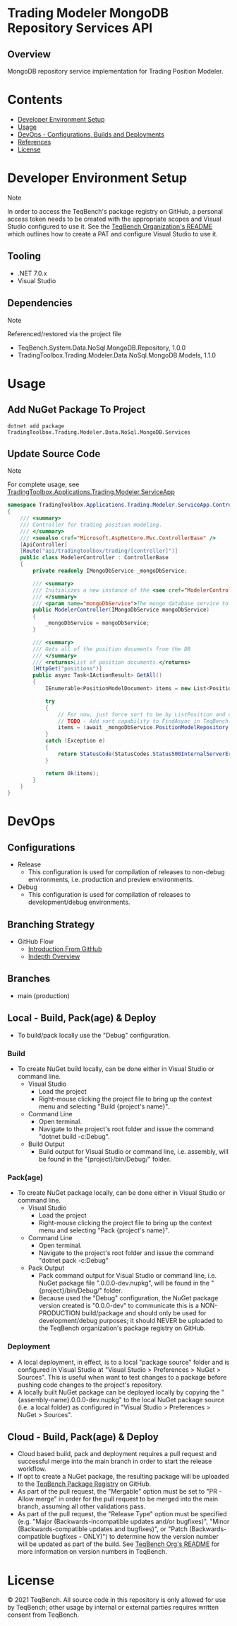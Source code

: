 # Trading Modeler MongoDB Repository Services API

## Overview
MongoDB repository service implementation for Trading Position Modeler.

# Contents
- [Developer Environment Setup](#Developer+Environment+Setup)
- [Usage](#Usage)
- [DevOps - Configurations, Builds and Deployments](#DevOps)
- [References](#References)
- [License](#License)

# Developer Environment Setup
> [!NOTE]
> In order to access the TeqBench's package registry on GitHub, a personal access token needs to be created with the appropriate scopes and Visual Studio configured to use it. See the [TeqBench Organization's README](https://github.com/teqbench) which outlines how to create a PAT and configure Visual Studio to use it.

## Tooling
- .NET 7.0.x
- Visual Studio

## Dependencies
> [!NOTE]
> Referenced/restored via the project file

- TeqBench.System.Data.NoSql.MongoDB.Repository, 1.0.0
- TradingToolbox.Trading.Modeler.Data.NoSql.MongoDB.Models, 1.1.0

# Usage
## Add NuGet Package To Project
```
dotnet add package TradingToolbox.Trading.Modeler.Data.NoSql.MongoDB.Services
```

## Update Source Code
> [!NOTE]
> For complete usage, see [TradingToolbox.Applications.Trading.Modeler.ServiceApp](https://github.com/teqbench/tradingtoolbox.applications.trading.modeler.serviceapp)

```csharp
namespace TradingToolbox.Applications.Trading.Modeler.ServiceApp.Controllers
{
    /// <summary>
    /// Controller for trading position modeling.
    /// </summary>
    /// <seealso cref="Microsoft.AspNetCore.Mvc.ControllerBase" />
    [ApiController]
    [Route("api/tradingtoolbox/trading/[controller]")]
    public class ModelerController : ControllerBase
    {
        private readonly IMongoDbService _mongoDbService;

        /// <summary>
        /// Initializes a new instance of the <see cref="ModelerController" /> class.
        /// </summary>
        /// <param name="mongoDbService">The mongo database service to do DB operstaions.</param>
        public ModelerController(IMongoDbService mongoDbService)
        {
            _mongoDbService = mongoDbService;
        }

        /// <summary>
        /// Gets all of the position documents from the DB
        /// </summary>
        /// <returns>List of position documents.</returns>
        [HttpGet("positions")]
        public async Task<IActionResult> GetAll()
        {
            IEnumerable<PositionModelDocument> items = new List<PositionModelDocument>();

            try
            {
                // For now, just force sort to be by ListPosition and do here...can move to FindAsync later...
                // TODO - Add sort capability to FindAsync in TeqBench.System.Data.NoSql.MongoDb.Repository
                items = (await _mongoDbService.PositionModelRepository.FindAsync(_ => true)).OrderBy(item => item.ListPosition);
            }
            catch (Exception e)
            {
                return StatusCode(StatusCodes.Status500InternalServerError, e);
            }

            return Ok(items);
        }
    }
}
```

# DevOps
## Configurations
- Release
    - This configuration is used for compilation of releases to non-debug environments, i.e. production and preview environments.
- Debug
    - This configuration is used for compilation of releases to development/debug environments.

## Branching Strategy
- GitHub Flow
  - [Introduction From GitHub](https://docs.github.com/en/get-started/quickstart/github-flow)
  - [Indepth Overview](https://githubflow.github.io)

## Branches
- main (production)

## Local - Build, Pack(age) & Deploy
- To build/pack locally use the "Debug" configuration.

### Build
- To create NuGet build locally, can be done either in Visual Studio or command line.
  - Visual Studio
    - Load the project
    - Right-mouse clicking the project file to bring up the context menu and selecting "Build {project's name}".
  - Command Line
    - Open terminal.
    - Navigate to the project's root folder and issue the command "dotnet build -c:Debug".
  - Build Output
    - Build output for Visual Studio or command line, i.e. assembly, will be found in the "{project}/bin/Debug/" folder.

### Pack(age)
- To create NuGet package locally, can be done either in Visual Studio or command line.
  - Visual Studio
    - Load the project
    - Right-mouse clicking the project file to bring up the context menu and selecting "Pack {project's name}". 
  - Command Line
    - Open terminal.
    - Navigate to the project's root folder and issue the command "dotnet pack -c:Debug"
  - Pack Output
    - Pack command output for Visual Studio or command line, i.e. NuGet package file ".0.0.0-dev.nupkg", will be found in the "{project}/bin/Debug/" folder.
    - Because used the "Debug" configuration, the NuGet package version created is "0.0.0-dev" to communicate this is a NON-PRODUCTION build/package and should only be used for development/debug purposes; it should NEVER be uploaded to the TeqBench organization's package registry on GitHub.
   
### Deployment
- A local deployment, in effect, is to a local "package source" folder and is configured in Visual Studio at "Visual Studio > Preferences > NuGet > Sources". This is useful when want to test changes to a package before pushing code changes to the project's repository.
- A locally built NuGet package can be deployed locally by copying the "{assembly-name}.0.0.0-dev.nupkg" to the local NuGet package source (i.e. a local folder) as configured in "Visual Studio > Preferences > NuGet > Sources".

## Cloud - Build, Pack(age) & Deploy
- Cloud based build, pack and deployment requires a pull request and successful merge into the main branch in order to start the release workflow.
- If opt to create a NuGet package, the resulting package will be uploaded to the [TeqBench Package Registry](https://github.com/orgs/teqbench/packages) on GitHub.
- As part of the pull request, the "Mergable" option must be set to "PR - Allow merge" in order for the pull request to be merged into the main branch, assuming all other validations pass.
- As part of the pull request, the "Release Type" option must be specified (e.g. "Major (Backwards-incompatible updates and/or bugfixes)", "Minor (Backwards-compatible updates and bugfixes)", or "Patch (Backwards-compatible bugfixes - ONLY)") to determine how the version number will be updated as part of the build. See [TeqBench Org's README](https://github.com/teqbench#version-numbers-in-teqbench) for more information on version numbers in TeqBench.

# License
&copy; 2021 TeqBench. All source code in this repository is only allowed for use by TeqBench; other usage by internal or external parties requires written consent from TeqBench.
